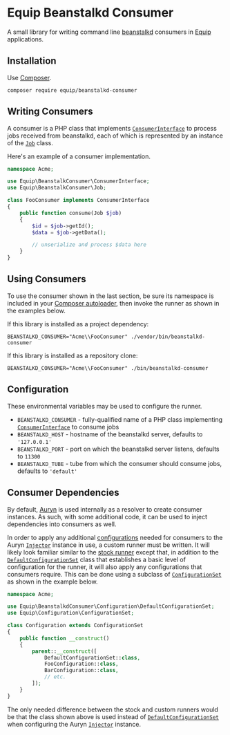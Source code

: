 # Equip Beanstalkd Consumer

A small library for writing command line [beanstalkd](http://kr.github.io/beanstalkd/) consumers in [Equip](https://github.com/equip/framework) applications.

## Installation

Use [Composer](https://getcomposer.org/).

```
composer require equip/beanstalkd-consumer
```

## Writing Consumers

A consumer is a PHP class that implements [`ConsumerInterface`](https://github.com/equip/beanstalkd-consumer/tree/master/src/ConsumerInterface.php) to process jobs received from beanstalkd, each of which is represented by an instance of the [`Job`](https://github.com/equip/beanstalkd-consumer/blob/master/src/Job.php) class.

Here's an example of a consumer implementation.

```php
namespace Acme;

use Equip\BeanstalkConsumer\ConsumerInterface;
use Equip\BeanstalkConsumer\Job;

class FooConsumer implements ConsumerInterface
{
    public function consume(Job $job)
    {
        $id = $job->getId();
        $data = $job->getData();

        // unserialize and process $data here
    }
}
```

## Using Consumers

To use the consumer shown in the last section, be sure its namespace is included in your [Composer autoloader](https://getcomposer.org/doc/01-basic-usage.md#autoloading), then invoke the runner as shown in the examples below.

If this library is installed as a project dependency:

```
BEANSTALKD_CONSUMER="Acme\\FooConsumer" ./vendor/bin/beanstalkd-consumer
```

If this library is installed as a repository clone:

```
BEANSTALKD_CONSUMER="Acme\\FooConsumer" ./bin/beanstalkd-consumer
```

## Configuration

These environmental variables may be used to configure the runner.

* `BEANSTALKD_CONSUMER` - fully-qualified name of a PHP class implementing [`ConsumerInterface`](https://github.com/equip/beanstalkd-consumer/tree/master/src/ConsumerInterface.php) to consume jobs
* `BEANSTALKD_HOST` - hostname of the beanstalkd server, defaults to `'127.0.0.1'`
* `BEANSTALKD_PORT` - port on which the beanstalkd server listens, defaults to `11300`
* `BEANSTALKD_TUBE` - tube from which the consumer should consume jobs, defaults to `'default'`

## Consumer Dependencies

By default, [Auryn](https://github.com/rdlowrey/Auryn) is used internally as a resolver to create consumer instances. As such, with some additional code, it can be used to inject dependencies into consumers as well.

In order to apply any additional [configurations](http://equipframework.readthedocs.org/en/latest/#configuration) needed for consumers to the Auryn [`Injector`](https://github.com/rdlowrey/auryn/blob/master/lib/Injector.php) instance in use, a custom runner must be written. It will likely look familiar similar to the [stock runner](https://github.com/equip/beanstalkd-consumer/blob/master/bin/beanstalkd-consumer) except that, in addition to the [`DefaultConfigurationSet`](https://github.com/equip/beanstalkd-consumer/blob/master/src/Configuration/DefaultConfigurationSet.php) class that establishes a basic level of configuration for the runner, it will also apply any configurations that consumers require. This can be done using a subclass of [`ConfigurationSet`](https://github.com/equip/framework/blob/master/src/Configuration/ConfigurationSet.php) as shown in the example below.

```php
namespace Acme;

use Equip\BeanstalkdConsumer\Configuration\DefaultConfigurationSet;
use Equip\Configuration\ConfigurationSet;

class Configuration extends ConfigurationSet
{
    public function __construct()
    {
        parent::__construct([
            DefaultConfigurationSet::class,
            FooConfiguration::class,
            BarConfiguration::class,
            // etc.
        ]);
    }
}
```

The only needed difference between the stock and custom runners would be that the class shown above is used instead of [`DefaultConfigurationSet`](https://github.com/equip/beanstalkd-consumer/blob/master/src/Configuration/DefaultConfigurationSet.php) when configuring the Auryn [`Injector`](https://github.com/rdlowrey/auryn/blob/master/lib/Injector.php) instance.
